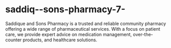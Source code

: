 # saddiq--sons-pharmacy-7-
Saddique and Sons Pharmacy is a trusted and reliable community pharmacy offering a wide range of pharmaceutical services. With a focus on patient care, we provide expert advice on medication management, over-the-counter products, and healthcare solutions. 
